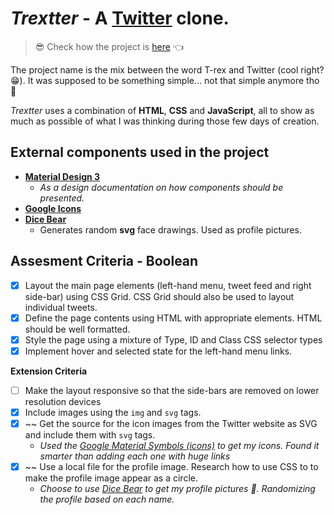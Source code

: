 # *Trextter* - A [Twitter](twitter.com) clone.

> 😎 Check how the project is [here](https://lucianosimoni.github.io/boolean-uk-html-twitter/) 👈
 
The project name is the mix between the word T-rex and Twitter (cool right? 😁).
It was supposed to be something simple... not that simple anymore tho 🙂

*Trextter* uses a combination of **HTML**, **CSS** and **JavaScript**, all to show as much as possible of what I was thinking during those few days of creation.

## External components used in the project

 - [**Material Design 3**](https://m3.material.io/)
	 - *As a design documentation on how components should be presented.*
 - [**Google Icons**](https://fonts.google.com/icons)
 - [**Dice Bear**](https://avatars.dicebear.com/)
	 - Generates random **svg** face drawings. Used as profile pictures.

## Assesment Criteria - Boolean
 - [x] Layout the main page elements (left-hand menu, tweet feed and right side-bar) using CSS Grid. CSS Grid should also be used to layout individual tweets.
 - [x] Define the page contents using HTML with appropriate elements. HTML should be well formatted.
 - [x] Style the page using a mixture of Type, ID and Class CSS selector types
 - [x] Implement hover and selected state for the left-hand menu links.

**Extension Criteria**

 - [ ] Make the layout responsive so that the side-bars are removed on lower resolution devices
 - [x] Include images using the `img` and `svg` tags.
 - [x] ~~ Get the source for the icon images from the Twitter website as SVG and include them with `svg` tags.
	- *Used the [Google Material Symbols (icons)](https://fonts.google.com/icons) to get my icons. Found it smarter than adding each one with huge links*
 - [x] ~~ Use a local file for the profile image. Research how to use CSS to to make the profile image appear as a circle. 
	 - *Choose to use [Dice Bear](https://avatars.dicebear.com/) to get my profile pictures 🙂.  Randomizing the profile based on each name.*
